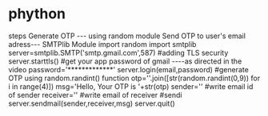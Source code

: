# phython


steps
Generate OTP --- using random module
Send OTP to user's email adress--- SMTPlib Module
import random
import smtplib
server=smtplib.SMTP('smtp.gmail.com',587)
#adding TLS security 
server.starttls()
#get your app password of gmail ----as directed in the video
password='*************'
server.login(email,password)
#generate OTP using random.randint() function
otp=''.join([str(random.randint(0,9)) for i in range(4)])
msg='Hello, Your OTP is '+str(otp)
sender=''  #write email id of sender
receiver='' #write email of receiver
#sendi
server.sendmail(sender,receiver,msg)
server.quit()
